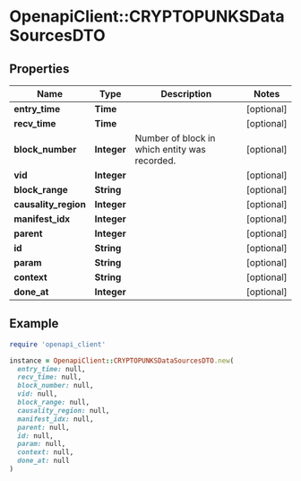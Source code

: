 # OpenapiClient::CRYPTOPUNKSDataSourcesDTO

## Properties

| Name | Type | Description | Notes |
| ---- | ---- | ----------- | ----- |
| **entry_time** | **Time** |  | [optional] |
| **recv_time** | **Time** |  | [optional] |
| **block_number** | **Integer** | Number of block in which entity was recorded. | [optional] |
| **vid** | **Integer** |  | [optional] |
| **block_range** | **String** |  | [optional] |
| **causality_region** | **Integer** |  | [optional] |
| **manifest_idx** | **Integer** |  | [optional] |
| **parent** | **Integer** |  | [optional] |
| **id** | **String** |  | [optional] |
| **param** | **String** |  | [optional] |
| **context** | **String** |  | [optional] |
| **done_at** | **Integer** |  | [optional] |

## Example

```ruby
require 'openapi_client'

instance = OpenapiClient::CRYPTOPUNKSDataSourcesDTO.new(
  entry_time: null,
  recv_time: null,
  block_number: null,
  vid: null,
  block_range: null,
  causality_region: null,
  manifest_idx: null,
  parent: null,
  id: null,
  param: null,
  context: null,
  done_at: null
)
```

